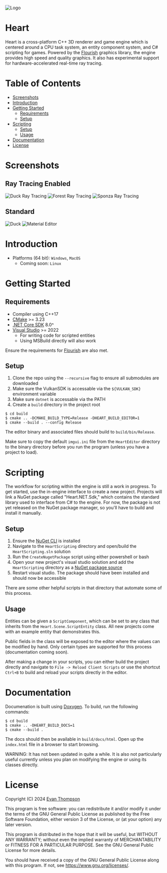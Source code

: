 ![Logo](https://raw.githubusercontent.com/TheApplePieGod/Heart/9fe3deb4328aec3de7c1d669e7117341dfab88f3/images/logo.png)

# Heart

Heart is a cross-platform C++ 3D renderer and game engine which is centered around a CPU task system, an entity component system, and C# scripting for games. Powered by the [Flourish](https://github.com/TheApplePieGod/flourish) graphics library, the engine provides high speed and quality graphics. It also has experimental support for hardware-accelerated real-time ray tracing.

<!--
@cond TURN_OFF_DOXYGEN
-->

# Table of Contents

- [Screenshots](#Screenshots)
- [Introduction](#Introduction)
- [Getting Started](#Getting-Started)
    - [Requirements](#Requirements)
    - [Setup](#General-Setup)
- [Scripting](#Scripting)
    - [Setup](#Setup)
    - [Usage](#Usage)
- [Documentation](#Documentation)
- [License](#License)

# Screenshots

## Ray Tracing Enabled

![Duck Ray Tracing](https://raw.githubusercontent.com/TheApplePieGod/Heart/main/images/duck-rays.webp)
![Forest Ray Tracing](https://raw.githubusercontent.com/TheApplePieGod/Heart/main/images/rays-2.webp)
![Sponza Ray Tracing](https://raw.githubusercontent.com/TheApplePieGod/Heart/main/images/rays-3.webp)

## Standard

![Duck](https://raw.githubusercontent.com/TheApplePieGod/Heart/main/images/duck-norays.webp)
![Material Editor](https://raw.githubusercontent.com/TheApplePieGod/Heart/main/images/material-editor.webp)

<!--
@endcond TURN_OFF_DOXYGEN
-->

# Introduction

- Platforms (64 bit): `Windows`, `MacOS`
    - Coming soon: `Linux`

# Getting Started

## Requirements

- Compiler using C++17
- [CMake](https://cmake.org/download/) >= 3.23
- [.NET Core SDK](https://dotnet.microsoft.com/en-us/download/dotnet) 8.0^
- [Visual Studio](https://visualstudio.microsoft.com/vs/) >= 2022
    - For writing code for scripted entities
    - Using MSBuild directly will also work

Ensure the requirements for [Flourish](https://github.com/TheApplePieGod/flourish#requirements) are also met.

## Setup

1. Clone the repo using the `--recursive` flag to ensure all submodules are downloaded
2. Make sure the VulkanSDK is accessable via the `${VULKAN_SDK}` environment variable
3. Make sure `dotnet` is accessable via the PATH
4. Create a `build` directory in the project root

```
$ cd build
$ cmake .. -DCMAKE_BUILD_TYPE=Release -DHEART_BUILD_EDITOR=1
$ cmake --build . --config Release
```

The editor binary and associated files should build to `build/bin/Release`.

Make sure to copy the default `imgui.ini` file from the `HeartEditor` directory to the binary directory before you run the program (unless you have a project to load).

# Scripting

The workflow for scripting within the engine is still a work in progress. To get started, use the in-engine interface to create a new project. Projects will link a NuGet package called "Heart.NET.Sdk," which contains the standard library used to interface from C# to the engine. For now, the package is not yet released on the NuGet package manager, so you'll have to build and install it manually.

## Setup

1. Ensure the [NuGet CLI](https://docs.microsoft.com/en-us/nuget/reference/nuget-exe-cli-reference) is installed
2. Navigate to the `HeartScripting` directory and open/build the `HeartScripting.sln` solution
3. Run the `CreateNugetPackage` script using either powershell or bash
4. Open your new project's visual studio solution and add the `HeartScripting` directory as a [NuGet package source](https://docs.microsoft.com/en-us/nuget/consume-packages/install-use-packages-visual-studio#package-sources)
5. Restart visual studio. The package should have been installed and should now be accessible

There are some other helpful scripts in that directory that automate some of this process.

## Usage

Entities can be given a `ScriptComponent`, which can be set to any class that inherits from the `Heart.Scene.ScriptEntity` class. All new projects come with an example entity that demonstrates this. 

Public fields in the class will be exposed to the editor where the values can be modified by hand. Only certain types are supported for this process (documentation coming soon).

After making a change in your scripts, you can either build the project directly and navigate to `File -> Reload Client Scripts` or use the shortcut `Ctrl+B` to build and reload your scripts directly in the editor.

# Documentation

Documenation is built using [Doxygen](https://www.doxygen.nl/). To build, run the following commands:
```
$ cd build
$ cmake .. -DHEART_BUILD_DOCS=1
$ cmake --build .
```

The docs should then be available in `build/docs/html`. Open up the `index.html` file in a browser to start browsing.

WARNING: It has not been updated in quite a while. It is also not particularly useful currently unless you plan on modifying the engine or using its classes directly.

# License

Copyright (C) 2024 [Evan Thompson](https://evanthompson.site/)

This program is free software: you can redistribute it and/or modify
it under the terms of the GNU General Public License as published by
the Free Software Foundation, either version 3 of the License, or
(at your option) any later version.

This program is distributed in the hope that it will be useful,
but WITHOUT ANY WARRANTY; without even the implied warranty of
MERCHANTABILITY or FITNESS FOR A PARTICULAR PURPOSE.  See the
GNU General Public License for more details.

You should have received a copy of the GNU General Public License
along with this program.  If not, see <https://www.gnu.org/licenses/>.
